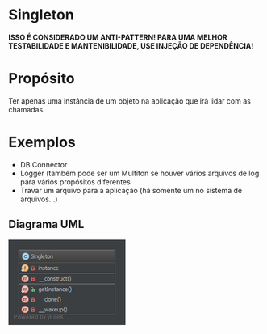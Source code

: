 # Singleton

**ISSO É CONSIDERADO UM ANTI-PATTERN! PARA UMA MELHOR TESTABILIDADE E 
MANTENIBILIDADE, USE INJEÇÃO DE DEPENDÊNCIA!**

# Propósito

Ter apenas uma instância de um objeto na aplicação que irá lidar com as chamadas.

# Exemplos

* DB Connector
* Logger (também pode ser um Multiton se houver vários arquivos de log para vários 
propósitos diferentes
* Travar um arquivo para a aplicação (há somente um no sistema de arquivos...)

## Diagrama UML

![Alt Singleton UML Diagram](uml/diagrama.png)
